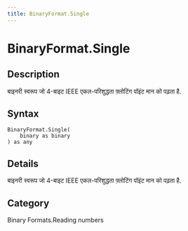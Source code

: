 ```yaml
---
title: BinaryFormat.Single
---
```


# BinaryFormat.Single


## Description

बाइनरी स्वरूप जो 4-बाइट IEEE एकल-परिशुद्धता फ़्लोटिंग पॉइंट मान को पढ़ता है.


## Syntax

```powerquery
BinaryFormat.Single(
    binary as binary
) as any
```


## Details

बाइनरी स्वरूप जो 4-बाइट IEEE एकल-परिशुद्धता फ़्लोटिंग पॉइंट मान को पढ़ता है.



## Category
Binary Formats.Reading numbers
